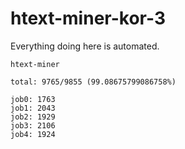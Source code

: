 # htext-miner-kor-3

Everything doing here is automated.

```
htext-miner

total: 9765/9855 (99.08675799086758%)

job0: 1763
job1: 2043
job2: 1929
job3: 2106
job4: 1924
```